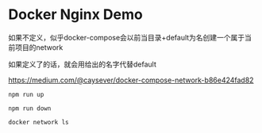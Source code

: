 Docker Nginx Demo
=================

如果不定义，似乎docker-compose会以前当目录+default为名创建一个属于当前项目的network

如果定义了的话，就会用给出的名字代替default

https://medium.com/@caysever/docker-compose-network-b86e424fad82

```
npm run up
```

```
npm run down
```

```
docker network ls
```
